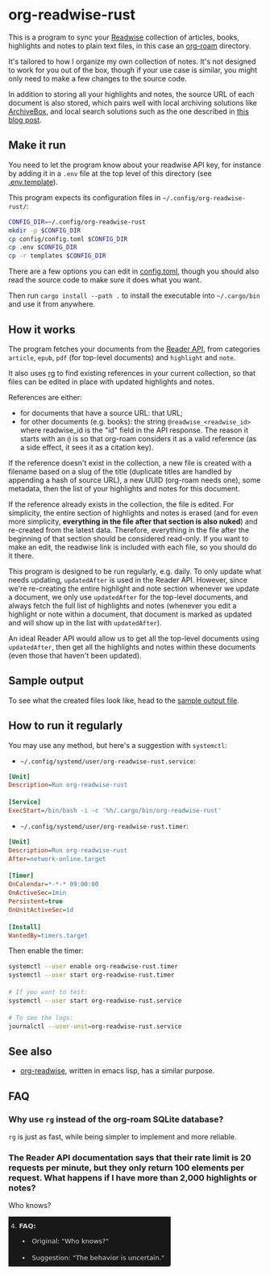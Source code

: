 # org-readwise-rust

This is a program to sync your [Readwise](https://readwise.io/) collection of articles, books, highlights and notes to plain text files, in this case an [org-roam](https://github.com/org-roam/org-roam) directory.

It's tailored to how I organize my own collection of notes. It's not designed to work for you out of the box, though if your use case is similar, you might only need to make a few changes to the source code.

In addition to storing all your highlights and notes, the source URL of each document is also stored, which pairs well with local archiving solutions like [ArchiveBox](https://github.com/ArchiveBox/ArchiveBox), and local search solutions such as the one described in [this blog post](https://siboehm.com/articles/21/a-local-search-engine).

## Make it run
You need to let the program know about your readwise API key, for instance by adding it in a `.env` file at the top level of this directory (see [.env.template](.env.template)).

This program expects its configuration files in `~/.config/org-readwise-rust/`:
```bash
CONFIG_DIR=~/.config/org-readwise-rust
mkdir -p $CONFIG_DIR
cp config/config.toml $CONFIG_DIR
cp .env $CONFIG_DIR
cp -r templates $CONFIG_DIR
```

There are a few options you can edit in [config.toml](config/config.toml), though you should also read the source code to make sure it does what you want.

Then run `cargo install --path .` to install the executable into `~/.cargo/bin` and use it from anywhere.

## How it works
The program fetches your documents from the [Reader API](https://readwise.io/reader_api), from categories `article`, `epub`, `pdf` (for top-level documents) and `highlight` and `note`.

It also uses [rg](https://github.com/BurntSushi/ripgrep) to find existing references in your current collection, so that files can be edited in place with updated highlights and notes.

References are either:
- for documents that have a source URL: that URL;
- for other documents (e.g. books): the string `@readwise_<readwise_id>` where readwise_id is the "id" field in the API response. The reason it starts with an `@` is so that org-roam considers it as a valid reference (as a side effect, it sees it as a citation key).

If the reference doesn't exist in the collection, a new file is created with a filename based on a slug of the title (duplicate titles are handled by appending a hash of source URL), a new UUID (org-roam needs one), some metadata, then the list of your highlights and notes for this document.

If the reference already exists in the collection, the file is edited. For simplicity, the entire section of highlights and notes is erased (and for even more simplicity, **everything in the file after that section is also nuked**) and re-created from the latest data. Therefore, everything in the file after the beginning of that section should be considered read-only. If you want to make an edit, the readwise link is included with each file, so you should do it there.

This program is designed to be run regularly, e.g. daily. To only update what needs updating, `updatedAfter` is used in the Reader API. However, since we're re-creating the entire highlight and note section whenever we update a document, we only use `updatedAfter` for the top-level documents, and always fetch the full list of highlights and notes (whenever you edit a highlight or note within a document, that document is marked as updated and will show up in the list with `updatedAfter`).

An ideal Reader API would allow us to get all the top-level documents using `updatedAfter`, then get all the highlights and notes within these documents (even those that haven't been updated).

## Sample output
To see what the created files look like, head to the [sample output file](assets/20241203194904-24-theses-on-cybersecurity-and-ai.org).

## How to run it regularly
You may use any method, but here's a suggestion with `systemctl`:

* `~/.config/systemd/user/org-readwise-rust.service`:
```ini
[Unit]
Description=Run org-readwise-rust

[Service]
ExecStart=/bin/bash -i -c '%h/.cargo/bin/org-readwise-rust'
```

* `~/.config/systemd/user/org-readwise-rust.timer`:
```ini
[Unit]
Description=Run org-readwise-rust
After=network-online.target

[Timer]
OnCalendar=*-*-* 09:00:00
OnActiveSec=1min
Persistent=true
OnUnitActiveSec=1d

[Install]
WantedBy=timers.target
```

Then enable the timer:

```bash
systemctl --user enable org-readwise-rust.timer
systemctl --user start org-readwise-rust.timer

# If you want to test:
systemctl --user start org-readwise-rust.service

# To see the logs:
journalctl --user-unit=org-readwise-rust.service
```

## See also
* [org-readwise](https://github.com/CountGreven/org-readwise), written in emacs lisp, has a similar purpose.

## FAQ
### Why use `rg` instead of the org-roam SQLite database?
`rg` is just as fast, while being simpler to implement and more reliable.

### The Reader API documentation says that their rate limit is 20 requests per minute, but they only return 100 elements per request. What happens if I have more than 2,000 highlights or notes?
Who knows?

![Who knows?](assets/who_knows.png)

